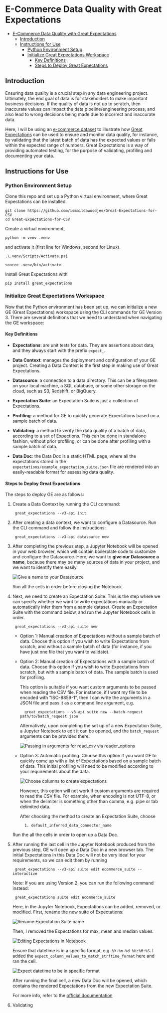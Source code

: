 # E-Commerce Data Quality with Great Expectations

- [E-Commerce Data Quality with Great Expectations](#e-commerce-data-quality-with-great-expectations)
  - [Introduction](#introduction)
  - [Instructions for Use](#instructions-for-use)
    - [Python Environment Setup](#python-environment-setup)
    - [Initialize Great Expectations Workspace](#initialize-great-expectations-workspace)
      - [Key Definitions](#key-definitions)
      - [Steps to Deploy Great Expectations](#steps-to-deploy-great-expectations)

## Introduction

Ensuring data quality is a crucial step in any data engineering project. Ultimately, the end
goal of data is for stakeholders to make important business decisions. If
the quality of data is not up to scratch, then inaccurate values can impact
the data pipeline/engineering process, and also lead to wrong decisions being
made due to incorrect and inaccurate data.

Here, I will be using an [e-commerce dataset](https://www.kaggle.com/carrie1/ecommerce-data)
to illustrate how [Great Expectations](https://greatexpectations.io/) can be used to ensure
and monitor data quality, for instance, by validating that the latest batch of data
has the expected values or falls within the expected range of numbers. Great Expectations
is a way of providing automated testing, for the purpose of validating, profiling and
documenting your data.

## Instructions for Use

### Python Environment Setup

Clone this repo and set up a Python virtual environment, where Great Expectations
can be installed.

    git clone https://github.com/ismaildawoodjee/Great-Expectations-for-CSV
    cd Great-Expectations-for-CSV

Create a virtual environment,

    python -m venv .venv

and activate it (first line for Windows, second for Linux).

    .\.venv/Scripts/Activate.ps1

    source .venv/bin/activate

Install Great Expectations with

    pip install great_expectations

### Initialize Great Expectations Workspace

Now that the Python environment has been set up, we can initialize a new
GE (Great Expectations) workspace using the CLI commands for GE Version 3. There
are several definitions that we need to understand when navigating the GE workspace:

#### Key Definitions

- **Expectations**: are unit tests for data. They are assertions about data, and
they always start with the prefix `expect_`.

- **Data Context**: manages the deployment and configuration of your GE project.
Creating a Data Context is the first step in making use of Great Expectations.

- **Datasource**: a connection to a data directory. This can be a filesystem on
your local machine, a SQL database, or some other storage on the cloud, such as
S3, Redshift, or BigQuery.

- **Expectation Suite**: an Expectation Suite is just a collection of Expectations.

- **Profiling**: a method for GE to quickly generate Expectations based on a sample
batch of data.

- **Validating**: a method to verify the data quality of a batch of data, according
to a set of Expections. This can be done in standalone fashion, without prior profiling,
or can be done after profiling with a sample batch of data.

- **Data Doc**: the Data Doc is a static HTML page, where all the expectations
stored in the `expectations/example_expectation_suite.json` file are rendered into an easily-readable
format for assessing data quality.

#### Steps to Deploy Great Expectations

The steps to deploy GE are as follows:

1. Create a Data Context by running the CLI command:

        great_expectations --v3-api init

2. After creating a data context, we want to configure a Datasource.
Run the CLI command and follow the instructions:

        great_expectations --v3-api datasource new

3. After completing the previous step, a Jupyter Notebook will be opened in your
web browser, which will contain boilerplate code to customize and configure the
Datasource. Here, we want to **give our Datasource a name**, because there may be
many sources of data in your project, and we want to identify them easily.

    ![Give a name to your Datasource](./assets/images/datasource_configuration.png)

    Run all the cells in order before closing the Notebook.

4. Next, we need to create an Expectation Suite. This is the step where we can
specify whether we want to write expectations manually or automatically infer
them from a sample dataset. Create an Expectation Suite with the command below,
and run the Jupyter Notebook cells in order.

        great_expectations --v3-api suite new

    - Option 1: Manual creation of Expectations without a sample batch of data.
    Choose this option if you wish to write Expectations from scratch, and without
    a sample batch of data (for instance, if you have just one file that you want to validate).

    - Option 2: Manual creation of Expectations with a sample batch of data.
    Choose this option if you wish to write Expectations from scratch, but with
    a sample batch of data. The sample batch is used for profiling.

        This option is suitable if you want custom arguments to be passed when
        reading the CSV file. For instance, if I want my file to be encoded with
        "ISO-8859-1", then I can write the arguments in a JSON file and pass it as
        a command line argument, e.g.

            great_expectations --v3-api suite new --batch-request path/to/batch_request.json

        Alternatively, upon completing the set up of a new Expectation Suite, a
        Jupyter Notebook to edit it can be opened, and the `batch_request` arguments
        can be provided there.

        ![Passing in arguments for read_csv via `reader_options`](./assets/images/batch_request.png)

    - Option 3: Automatic profiling. Choose this option if you want GE to quickly
    come up with a list of Expectations based on a sample batch of data. This initial
    profiling will need to be modified according to your requirements about the data.

        ![Choose columns to create expectations](./assets/images/automatic_profiling.png)

        However, this option will not work if custom arguments are required to
        read the CSV file. For example, when encoding is not UTF-8, or when the
        delimiter is something other than comma, e.g. pipe or tab delimited data.

        After choosing the method to create an Expectation Suite, choose

            1. default_inferred_data_connector_name

    Run the all the cells in order to open up a Data Doc.

5. After running the last cell in the Jupyter Notebook produced from the previous step,
GE will open up a Data Doc in a new browser tab. The initial Expectations in this
Data Doc will not be very ideal for your requirements, so we can edit them by running

        great_expectations --v3-api suite edit ecommerce_suite --interactive

    Note: If you are using Version 2, you can run the following command instead:

        great_expectations suite edit ecommerce_suite

    Here, in the Jupyter Notebook, Expectations can be added, removed, or modified.
    First, rename the new suite of Expectations:

    ![Rename Expectation Suite name](./assets/images/rename_new_expectation_suite.png)

    Then, I removed the Expectations for max, mean and median values.

    ![Editing Expectations in Notebook](./assets/images/editing_expectations.png)

    Ensure that datetime is in a specific format, e.g. `%Y-%m-%d %H:%M:%S`. I added
    the `expect_column_values_to_match_strftime_format` here and ran the cell.

    ![Expect datetime to be in specific format](./assets/images/datetime_format.png)

    After running the final cell, a new Data Doc will be opened, which contains the
    rendered Expectations from the new Expectation Suite.

    For more info, refer to the [official documentation](https://docs.greatexpectations.io/en/latest/guides/how_to_guides/creating_and_editing_expectations/how_to_edit_an_expectation_suite_using_a_disposable_notebook.html)

6. Validating
